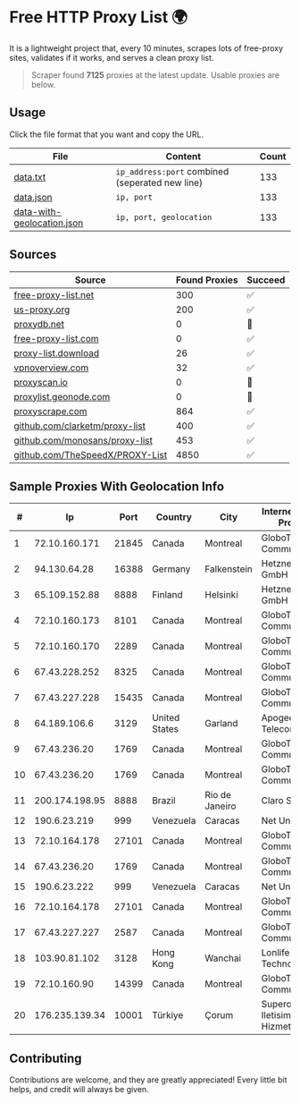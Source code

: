 
# Free HTTP Proxy List 🌍

It is a lightweight project that, every 10 minutes, scrapes lots of free-proxy sites, validates if it works, and serves a clean proxy list.


> Scraper found **7125** proxies at the latest update. Usable proxies are below.

## Usage

Click the file format that you want and copy the URL.


|File|Content|Count|
|----|-------|-----|
|[data.txt](https://raw.githubusercontent.com/themiralay/Proxy-List-World/master/data.txt)|`ip_address:port` combined (seperated new line)|133|
|[data.json](https://raw.githubusercontent.com/themiralay/Proxy-List-World/master/data.json)|`ip, port`|133|
|[data-with-geolocation.json](https://raw.githubusercontent.com/themiralay/Proxy-List-World/master/data-with-geolocation.json)|`ip, port, geolocation`|133|

## Sources

|Source|Found Proxies|Succeed|
|------|-------------|-------|
|[free-proxy-list.net](https://free-proxy-list.net)|300|✅|
|[us-proxy.org](https://www.us-proxy.org)|200|✅|
|[proxydb.net](http://proxydb.net)|0|🚫|
|[free-proxy-list.com](https://free-proxy-list.com/?page=&port=&type%5B%5D=http&type%5B%5D=https&up_time=0&search=Search)|0|✅|
|[proxy-list.download](https://www.proxy-list.download/HTTP)|26|✅|
|[vpnoverview.com](https://vpnoverview.com/privacy/anonymous-browsing/free-proxy-servers)|32|✅|
|[proxyscan.io](https://www.proxyscan.io)|0|🚫|
|[proxylist.geonode.com](https://proxylist.geonode.com/api/proxy-list?limit=300&page=1&sort_by=lastChecked&sort_type=desc&protocols=http,https)|0|🚫|
|[proxyscrape.com](https://api.proxyscrape.com/v2/?request=displayproxies&protocol=http&timeout=10000&country=all&ssl=all&anonymity=all)|864|✅|
|[github.com/clarketm/proxy-list](https://raw.githubusercontent.com/clarketm/proxy-list/master/proxy-list-raw.txt)|400|✅|
|[github.com/monosans/proxy-list](https://raw.githubusercontent.com/monosans/proxy-list/main/proxies/http.txt)|453|✅|
|[github.com/TheSpeedX/PROXY-List](https://raw.githubusercontent.com/TheSpeedX/PROXY-List/master/http.txt)|4850|✅|


## Sample Proxies With Geolocation Info

|#|Ip|Port|Country|City|Internet Service Provider|
|-|--|----|-------|----|-------------------------|
|1|72.10.160.171|21845|Canada|Montreal|GloboTech Communications|
|2|94.130.64.28|16388|Germany|Falkenstein|Hetzner Online GmbH|
|3|65.109.152.88|8888|Finland|Helsinki|Hetzner Online GmbH|
|4|72.10.160.173|8101|Canada|Montreal|GloboTech Communications|
|5|72.10.160.170|2289|Canada|Montreal|GloboTech Communications|
|6|67.43.228.252|8325|Canada|Montreal|GloboTech Communications|
|7|67.43.227.228|15435|Canada|Montreal|GloboTech Communications|
|8|64.189.106.6|3129|United States|Garland|Apogee Telecom Inc.|
|9|67.43.236.20|1769|Canada|Montreal|GloboTech Communications|
|10|67.43.236.20|1769|Canada|Montreal|GloboTech Communications|
|11|200.174.198.95|8888|Brazil|Rio de Janeiro|Claro S.A|
|12|190.6.23.219|999|Venezuela|Caracas|Net Uno|
|13|72.10.164.178|27101|Canada|Montreal|GloboTech Communications|
|14|67.43.236.20|1769|Canada|Montreal|GloboTech Communications|
|15|190.6.23.222|999|Venezuela|Caracas|Net Uno|
|16|72.10.164.178|27101|Canada|Montreal|GloboTech Communications|
|17|67.43.227.227|2587|Canada|Montreal|GloboTech Communications|
|18|103.90.81.102|3128|Hong Kong|Wanchai|Lonlife Technology Co.|
|19|72.10.160.90|14399|Canada|Montreal|GloboTech Communications|
|20|176.235.139.34|10001|Türkiye|Çorum|Superonline Iletisim Hizmetleri A.S.|



## Contributing

Contributions are welcome, and they are greatly appreciated! Every
little bit helps, and credit will always be given.

